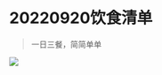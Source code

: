 # 20220920饮食清单

> 一日三餐，简简单单

<img bor src="//cdn.jsdelivr.net/gh/13160692449/pics-storage/d1120230429.jpg">
